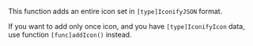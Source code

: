 This function adds an entire icon set in `[type]IconifyJSON` format.

If you want to add only once icon, and you have `[type]IconifyIcon` data, use function `[func]addIcon()` instead.
